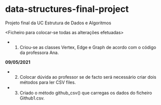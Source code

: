 # data-structures-final-project
Projeto final da UC Estrutura de Dados e Algoritmos

<Ficheiro para colocar-se todas as alterações efetuadas>


* 1. Criou-se as classes Vertex, Edge e Graph de acordo com o código da professora Ana.

**09/05/2021**

* 2. Colocar dúvida ao professor se de facto será necessário criar dois métodos para ler CSV files.

* 3. Criado o método github_csv() que carregas os dados do ficheiro Github1.csv.
